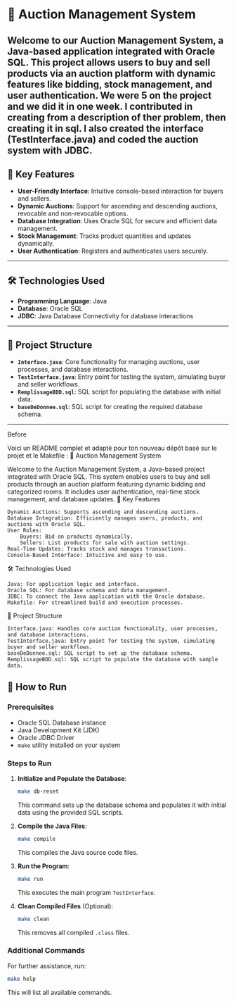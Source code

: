 # 🛒 Auction Management System

Welcome to our **Auction Management System**, a Java-based application integrated with Oracle SQL. This project allows users to buy and sell products via an auction platform with dynamic features like bidding, stock management, and user authentication.
We were 5 on the project and we did it in one week. I contributed in creating from a description of ther problem, then creating it in sql. I also created the interface (TestInterface.java) and coded the auction system with JDBC.
---

## 🚀 Key Features

- **User-Friendly Interface**: Intuitive console-based interaction for buyers and sellers.
- **Dynamic Auctions**: Support for ascending and descending auctions, revocable and non-revocable options.
- **Database Integration**: Uses Oracle SQL for secure and efficient data management.
- **Stock Management**: Tracks product quantities and updates dynamically.
- **User Authentication**: Registers and authenticates users securely.

---

## 🛠️ Technologies Used

- **Programming Language**: Java
- **Database**: Oracle SQL
- **JDBC**: Java Database Connectivity for database interactions

---

## 📂 Project Structure

- **`Interface.java`**: Core functionality for managing auctions, user processes, and database interactions.
- **`TestInterface.java`**: Entry point for testing the system, simulating buyer and seller workflows.
- **`RemplissageBDD.sql`**: SQL script for populating the database with initial data.
- **`baseDeDonnee.sql`**: SQL script for creating the required database schema.

---

Before 

Voici un README complet et adapté pour ton nouveau dépôt basé sur le projet et le Makefile :
🛒 Auction Management System

Welcome to the Auction Management System, a Java-based project integrated with Oracle SQL. This system enables users to buy and sell products through an auction platform featuring dynamic bidding and categorized rooms. It includes user authentication, real-time stock management, and database updates.
🚀 Key Features

    Dynamic Auctions: Supports ascending and descending auctions.
    Database Integration: Efficiently manages users, products, and auctions with Oracle SQL.
    User Roles:
        Buyers: Bid on products dynamically.
        Sellers: List products for sale with auction settings.
    Real-Time Updates: Tracks stock and manages transactions.
    Console-Based Interface: Intuitive and easy to use.

🛠️ Technologies Used

    Java: For application logic and interface.
    Oracle SQL: For database schema and data management.
    JDBC: To connect the Java application with the Oracle database.
    Makefile: For streamlined build and execution processes.

📂 Project Structure

    Interface.java: Handles core auction functionality, user processes, and database interactions.
    TestInterface.java: Entry point for testing the system, simulating buyer and seller workflows.
    baseDeDonnee.sql: SQL script to set up the database schema.
    RemplissageBDD.sql: SQL script to populate the database with sample data.

## 📝 How to Run

### Prerequisites
- Oracle SQL Database instance
- Java Development Kit (JDK)
- Oracle JDBC Driver
- `make` utility installed on your system

### Steps to Run

1. **Initialize and Populate the Database**:
   ```bash
   make db-reset
   ```
   This command sets up the database schema and populates it with initial data using the provided SQL scripts.

2. **Compile the Java Files**:
   ```bash
   make compile
   ```
   This compiles the Java source code files.

3. **Run the Program**:
   ```bash
   make run
   ```
   This executes the main program `TestInterface`.

4. **Clean Compiled Files** (Optional):
   ```bash
   make clean
   ```
   This removes all compiled `.class` files.

### Additional Commands
For further assistance, run:
```bash
make help
```
This will list all available commands.

   
